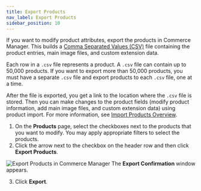 ```yaml
---
title: Export Products
nav_label: Export Products
sidebar_position: 10
---
```


If you want to modify product attributes, export the products in Commerce Manager. This builds a [Comma Separated Values (CSV)](/docs/api/pxm/products/product-export#product-export-csv-file) file containing the product entries, main image files, and custom extension data. 

Each row in a `.csv` file represents a product. A `.csv` file can contain up to 50,000 products. If you want to export more than 50,000 products, you must have a separate `.csv` file and export products to each `.csv` file, one at a time.

After the file is exported, you get a link to the location where the `.csv` file is stored. Then you can make changes to the product fields (modify product information, add main image files, and custom extension data) using product import. For more information, see [Import Products Overview](/docs/commerce-manager/product-experience-manager/product-import/product-importer).

1. On the **Products** page, select the checkboxes next to the products that you want to modify. You may apply appropriate filters to select the products.
2. Click the arrow next to the checkbox on the header row and then click **Export Products**.

![Export Products in Commerce Manager](/assets/export-products-cm.png)
    The **Export Confirmation** window appears.

3. Click **Export**.
